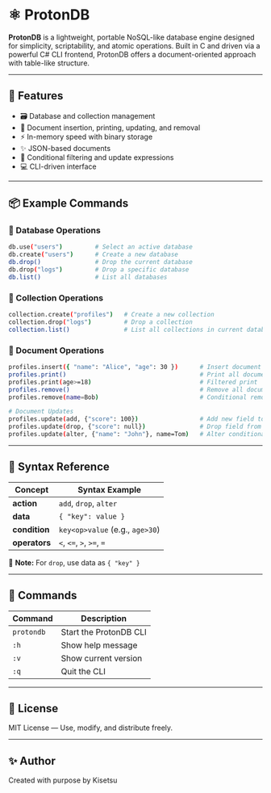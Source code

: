 # ⚛ ProtonDB

**ProtonDB** is a lightweight, portable NoSQL-like database engine designed for simplicity, scriptability, and atomic operations. Built in C and driven via a powerful C# CLI frontend, ProtonDB offers a document-oriented approach with table-like structure.

---

## 🚀 Features

- 🗃️ Database and collection management
- 📄 Document insertion, printing, updating, and removal
- ⚡ In-memory speed with binary storage
- ✨ JSON-based documents
- 🧪 Conditional filtering and update expressions
- 💻 CLI-driven interface

---

## 📦 Example Commands

### 🔧 Database Operations
```bash
db.use("users")         # Select an active database
db.create("users")      # Create a new database
db.drop()               # Drop the current database
db.drop("logs")         # Drop a specific database
db.list()               # List all databases
````

### 📂 Collection Operations

```bash
collection.create("profiles")   # Create a new collection
collection.drop("logs")         # Drop a collection
collection.list()               # List all collections in current database
```

### 📝 Document Operations

```bash
profiles.insert({ "name": "Alice", "age": 30 })      # Insert document
profiles.print()                                     # Print all documents
profiles.print(age>=18)                              # Filtered print
profiles.remove()                                    # Remove all documents
profiles.remove(name=Bob)                            # Conditional removal

# Document Updates
profiles.update(add, {"score": 100})                 # Add new field to all
profiles.update(drop, {"score": null})               # Drop field from all
profiles.update(alter, {"name": "John"}, name=Tom)   # Alter conditionally
```

---

## 📘 Syntax Reference

| Concept       | Syntax Example                  |
| ------------- | ------------------------------- |
| **action**    | `add`, `drop`, `alter`          |
| **data**      | `{ "key": value }`              |
| **condition** | `key<op>value` (e.g., `age>30`) |
| **operators** | `<`, `<=`, `>`, `>=`, `=`       |

📌 **Note:** For `drop`, use data as `{ "key" }`

---

## 🧠 Commands

| Command    | Description            |
| ---------- | ---------------------- |
| `protondb` | Start the ProtonDB CLI |
| `:h`       | Show help message      |
| `:v`       | Show current version   |
| `:q`       | Quit the CLI           |

---

## 📄 License

MIT License — Use, modify, and distribute freely.

---

## ✨ Author

Created with purpose by Kisetsu

```
